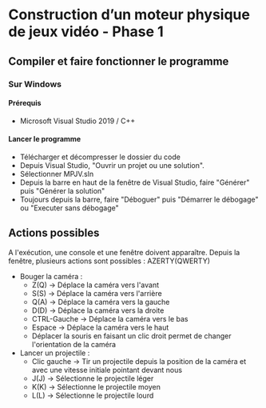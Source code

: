 # Construction d’un moteur physique de jeux vidéo - Phase 1

## Compiler et faire fonctionner le programme
### Sur Windows
#### Prérequis 
  - Microsoft Visual Studio 2019 / C++
#### Lancer le programme
  - Télécharger et décompresser le dossier du code
  - Depuis Visual Studio, "Ouvrir un projet ou une solution".
  - Sélectionner MPJV.sln
  - Depuis la barre en haut de la fenêtre de Visual Studio, faire "Générer" puis "Générer la solution"
  - Toujours depuis la barre, faire "Déboguer" puis "Démarrer le débogage" ou "Executer sans débogage"

## Actions possibles
A l'exécution, une console et une fenêtre doivent apparaître.
Depuis la fenêtre, plusieurs actions sont possibles : AZERTY(QWERTY)
  - Bouger la caméra :
    - Z(Q) -> Déplace la caméra vers l'avant
    - S(S) -> Déplace la caméra vers l'arrière
    - Q(A) -> Déplace la caméra vers la gauche
    - D(D) -> Déplace la caméra vers la droite
    - CTRL-Gauche -> Déplace la caméra vers le bas
    - Espace -> Déplace la caméra vers le haut
    - Déplacer la souris en faisant un clic droit permet de changer l'orientation de la caméra
  - Lancer un projectile :
    - Clic gauche -> Tir un projectile depuis la position de la caméra et avec une vitesse initiale pointant devant nous
    - J(J) -> Sélectionne le projectile léger
    - K(K) -> Sélectionne le projectile moyen 
    - L(L) -> Sélectionne le projectile lourd
